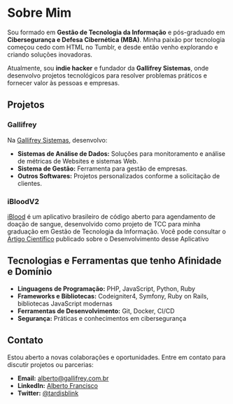 # Sobre Mim

Sou formado em **Gestão de Tecnologia da Informação** e pós-graduado em **Cibersegurança e Defesa Cibernética (MBA)**. Minha paixão por tecnologia começou cedo com HTML no Tumblr, e desde então venho explorando e criando soluções inovadoras.

Atualmente, sou **indie hacker** e fundador da **Gallifrey Sistemas**, onde desenvolvo projetos tecnológicos para resolver problemas práticos e fornecer valor às pessoas e empresas.

## Projetos

### Gallifrey

Na [Gallifrey Sistemas](https://gallifrey.com.br), desenvolvo:

- **Sistemas de Análise de Dados:** Soluções para monitoramento e análise de métricas de Websites e sistemas Web.
- **Sistema de Gestão:** Ferramenta para gestão de empresas.
- **Outros Softwares:** Projetos personalizados conforme a solicitação de clientes.

### iBloodV2

[iBlood](https://gallifrey.com.br/negrelicelso/iBloodV2) é um aplicativo brasileiro de código aberto para agendamento de doação de sangue, desenvolvido como projeto de TCC para minha graduação em Gestão de Tecnologia da Informação. Você pode consultar o [Artigo Científico](https://www.editoracientifica.com.br/books/chapter/230613381) publicado sobre o Desenvolvimento desse Aplicativo

## Tecnologias e Ferramentas que tenho Afinidade e Domínio

- **Linguagens de Programação:** PHP, JavaScript, Python, Ruby
- **Frameworks e Bibliotecas:** Codeigniter4, Symfony, Ruby on Rails, bibliotecas JavaScript modernas
- **Ferramentas de Desenvolvimento:** Git, Docker, CI/CD
- **Segurança:** Práticas e conhecimentos em cibersegurança

## Contato

Estou aberto a novas colaborações e oportunidades. Entre em contato para discutir projetos ou parcerias:

- **Email:** [alberto@gallifrey.com.br](mailto:alberto@gallifrey.com.br)
- **LinkedIn:** [Alberto Francisco](https://www.linkedin.com/in/tardisblink)
- **Twitter:** [@tardisblink](https://twitter.com/tardisblink)
